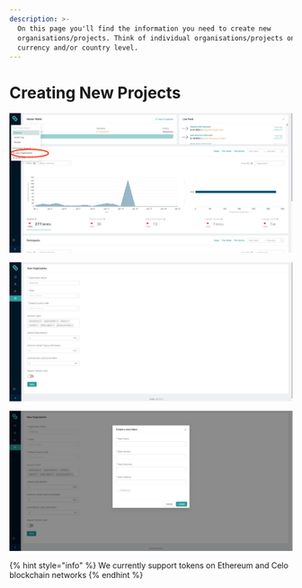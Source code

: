 ```yaml
---
description: >-
  On this page you'll find the information you need to create new
  organisations/projects. Think of individual organisations/projects on a per
  currency and/or country level.
---
```


# Creating New Projects

![Step 1: Click &quot;New Organisation&quot;](../.gitbook/assets/screen-shot-2021-01-21-at-12.21.50-pm%20%281%29.png)

![Step 2: Fill out the necesarry details ](../.gitbook/assets/screen-shot-2021-01-21-at-12.22.03-pm%20%281%29.png)

![Step 3: Create a new token if necessary.](../.gitbook/assets/screen-shot-2021-01-21-at-12.22.19-pm%20%281%29.png)

{% hint style="info" %}
We currently support tokens on Ethereum and Celo blockchain networks
{% endhint %}

